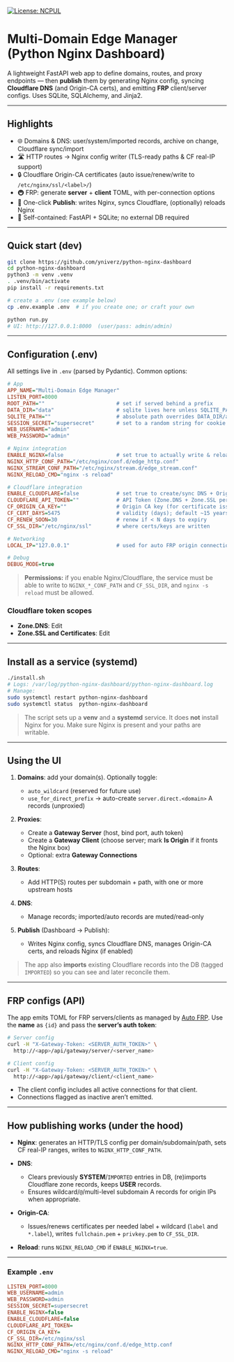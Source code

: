 [![License: NCPUL](https://img.shields.io/badge/license-NCPUL-blue.svg)](./LICENSE.md)

# Multi-Domain Edge Manager (Python Nginx Dashboard)

A lightweight FastAPI web app to define domains, routes, and proxy endpoints — then **publish** them by generating Nginx config, syncing **Cloudflare DNS** (and Origin-CA certs), and emitting **FRP** client/server configs. Uses SQLite, SQLAlchemy, and Jinja2.

---

## Highlights

* 🌐 Domains & DNS: user/system/imported records, archive on change, Cloudflare sync/import
* 🛣️ HTTP routes → Nginx config writer (TLS-ready paths & CF real-IP support)
* 🔒 Cloudflare Origin-CA certificates (auto issue/renew/write to `/etc/nginx/ssl/<label>/`)
* 🚇 FRP: generate **server** + **client** TOML, with per-connection options
* 🚀 One-click **Publish**: writes Nginx, syncs Cloudflare, (optionally) reloads Nginx
* 🧰 Self-contained: FastAPI + SQLite; no external DB required

---

## Quick start (dev)

```bash
git clone https://github.com/yniverz/python-nginx-dashboard
cd python-nginx-dashboard
python3 -m venv .venv
. .venv/bin/activate
pip install -r requirements.txt

# create a .env (see example below)
cp .env.example .env  # if you create one; or craft your own

python run.py
# UI: http://127.0.0.1:8000  (user/pass: admin/admin)
```

---

## Configuration (.env)

All settings live in `.env` (parsed by Pydantic). Common options:

```ini
# App
APP_NAME="Multi-Domain Edge Manager"
LISTEN_PORT=8000
ROOT_PATH=""                       # set if served behind a prefix
DATA_DIR="data"                    # sqlite lives here unless SQLITE_PATH set
SQLITE_PATH=""                     # absolute path overrides DATA_DIR/app.db
SESSION_SECRET="supersecret"       # set to a random string for cookie security
WEB_USERNAME="admin"
WEB_PASSWORD="admin"

# Nginx integration
ENABLE_NGINX=false                 # set true to actually write & reload
NGINX_HTTP_CONF_PATH="/etc/nginx/conf.d/edge_http.conf"
NGINX_STREAM_CONF_PATH="/etc/nginx/stream.d/edge_stream.conf"
NGINX_RELOAD_CMD="nginx -s reload"

# Cloudflare integration
ENABLE_CLOUDFLARE=false            # set true to create/sync DNS + Origin-CA
CLOUDFLARE_API_TOKEN=""            # API Token (Zone.DNS + Zone.SSL permissions)
CF_ORIGIN_CA_KEY=""                # Origin CA key (for certificate issuance)
CF_CERT_DAYS=5475                  # validity (days); default ~15 years
CF_RENEW_SOON=30                   # renew if < N days to expiry
CF_SSL_DIR="/etc/nginx/ssl"        # where certs/keys are written

# Networking
LOCAL_IP="127.0.0.1"               # used for auto FRP origin connections

# Debug
DEBUG_MODE=true
```

> **Permissions:** if you enable Nginx/Cloudflare, the service must be able to write to `NGINX_*_CONF_PATH` and `CF_SSL_DIR`, and `nginx -s reload` must be allowed.

### Cloudflare token scopes

* **Zone.DNS**: Edit
* **Zone.SSL and Certificates**: Edit

---

## Install as a service (systemd)

```bash
./install.sh
# Logs: /var/log/python-nginx-dashboard/python-nginx-dashboard.log
# Manage:
sudo systemctl restart python-nginx-dashboard
sudo systemctl status  python-nginx-dashboard
```

> The script sets up a **venv** and a **systemd** service. It does **not** install Nginx for you. Make sure Nginx is present and your paths are writable.

---

## Using the UI

1. **Domains**: add your domain(s). Optionally toggle:

   * `auto_wildcard` (reserved for future use)
   * `use_for_direct_prefix` → auto-create `server.direct.<domain>` A records (unproxied)
2. **Proxies**:

   * Create a **Gateway Server** (host, bind port, auth token)
   * Create a **Gateway Client** (choose server; mark **Is Origin** if it fronts the Nginx box)
   * Optional: extra **Gateway Connections**
3. **Routes**:

   * Add HTTP(S) routes per subdomain + path, with one or more upstream hosts
4. **DNS**:

   * Manage records; imported/auto records are muted/read-only
5. **Publish** (Dashboard → Publish):

   * Writes Nginx config, syncs Cloudflare DNS, manages Origin-CA certs, and reloads Nginx (if enabled)

> The app also **imports** existing Cloudflare records into the DB (tagged `IMPORTED`) so you can see and later reconcile them.

---

## FRP configs (API)

The app emits TOML for FRP servers/clients as managed by [Auto FRP](https://github.com/yniverz/auto-frp). Use the **name** as `{id}` and pass the **server’s auth token**:

```bash
# Server config
curl -H "X-Gateway-Token: <SERVER_AUTH_TOKEN>" \
  http://<app>/api/gateway/server/<server_name>

# Client config
curl -H "X-Gateway-Token: <SERVER_AUTH_TOKEN>" \
  http://<app>/api/gateway/client/<client_name>
```

* The client config includes all active connections for that client.
* Connections flagged as inactive aren’t emitted.

---

## How publishing works (under the hood)

* **Nginx**: generates an HTTP/TLS config per domain/subdomain/path, sets CF real-IP ranges, writes to `NGINX_HTTP_CONF_PATH`.
* **DNS**:

  * Clears previously **SYSTEM**/`IMPORTED` entries in DB, (re)imports Cloudflare zone records, keeps **USER** records.
  * Ensures wildcard/`@`/multi-level subdomain A records for origin IPs when appropriate.
* **Origin-CA**:

  * Issues/renews certificates per needed label + wildcard (`label` and `*.label`), writes `fullchain.pem` + `privkey.pem` to `CF_SSL_DIR`.
* **Reload**: runs `NGINX_RELOAD_CMD` if `ENABLE_NGINX=true`.

---

### Example `.env`

```ini
LISTEN_PORT=8000
WEB_USERNAME=admin
WEB_PASSWORD=admin
SESSION_SECRET=supersecret
ENABLE_NGINX=false
ENABLE_CLOUDFLARE=false
CLOUDFLARE_API_TOKEN=
CF_ORIGIN_CA_KEY=
CF_SSL_DIR=/etc/nginx/ssl
NGINX_HTTP_CONF_PATH=/etc/nginx/conf.d/edge_http.conf
NGINX_RELOAD_CMD="nginx -s reload"
```
